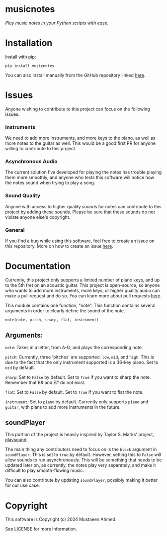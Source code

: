 # musicnotes

*Play music notes in your Python scripts with ease.*

# Installation

Install with pip:

```
pip install musicnotes
```

You can also install manually from the GitHub repository linked [here](https://github.com/must108/musicnotes).

# Issues

Anyone wishing to contribute to this project can focus on the following issues.

### Instruments
We need to add more instruments, and more keys to the piano, as well as more notes to the guitar as well. This would be a good first PR for anyone willing to contribute to this project.

### Asynchronous Audio
The current solution I've developed for playing the notes has trouble playing them more smoothly, and anyone who tests this software will notice how the notes sound when trying to play a song. 

### Sound Quality
Anyone with access to higher quality sounds for notes can contribute to this project by adding these sounds. Please be sure that these sounds do not violate anyone else's copyright.

### General
If you find a bug while using this software, feel free to create an issue on this repository. More on how to create an issue [here](https://docs.github.com/en/issues/tracking-your-work-with-issues/about-issues).

# Documentation

Currently, this project only supports a limited number of piano keys, and up to the 5th fret on an acoustic guitar. This project is open-source, so anyone who wants to add more instruments, more keys, or higher quality audio can make a pull request and do so. You can learn more about pull requests [here](https://docs.github.com/en/pull-requests/collaborating-with-pull-requests/proposing-changes-to-your-work-with-pull-requests/about-pull-requests).

This module contains one function, "note". This function contains several arguments in order to clearly define the sound of the note. 

```python
note(note, pitch, sharp, flat, instrument)
```

## Arguments:

`note`: Takes in a letter, from A-G, and plays the corresponding note.

`pitch`: Currently, three 'pitches' are supported. `low`, `mid`, and `high`. This is due to the fact that the only instrument supported is a 36-key piano. Set to `mid` by default.

`sharp`: Set to `False` by default. Set to `True` if you want to sharp the note. Remember that B# and E# do not exist.

`flat`: Set to `False` by default. Set to `True` if you want to flat the note.

`instrument`: Set to `piano` by default. Currently only supports `piano` and `guitar`, with plans to add more instruments in the future.


## soundPlayer

This portion of the project is heavily inspired by Taylor S. Marks' project, [playsound](https://github.com/TaylorSMarks/playsound). 

The main thing any contributors need to focus on is the `block` argument in `soundPlayer`. This is set to `true` by default. However, setting this to `False` will allow sounds to run asynchronously. This will be something that needs to be updated later on, as currently, the notes play very separately, and make it difficult to play smooth-flowing music.

You can also contribute by updating `soundPlayer`, possibly making it better for our use case. 

# Copyright

This software is Copyright (c) 2024 Mustaeen Ahmed 

See LICENSE for more information.
